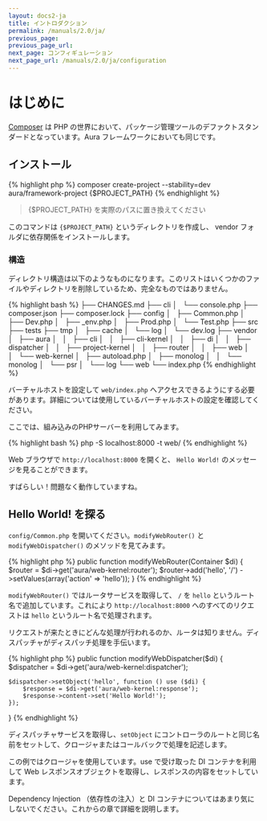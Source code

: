 ```yaml
---
layout: docs2-ja
title: イントロダクション
permalink: /manuals/2.0/ja/
previous_page:
previous_page_url:
next_page: コンフィギュレーション
next_page_url: /manuals/2.0/ja/configuration
---
```


# はじめに

[Composer](http://getcomposer.org) は PHP の世界において、パッケージ管理ツールのデファクトスタンダードとなっています。Aura フレームワークにおいても同じです。

## インストール

{% highlight php %}
composer create-project --stability=dev aura/framework-project {$PROJECT_PATH}
{% endhighlight %}

> {$PROJECT_PATH} を実際のパスに置き換えてください

このコマンドは `{$PROJECT_PATH}` というディレクトリを作成し、 vendor フォルダに依存関係をインストールします。

### 構造

ディレクトリ構造は以下のようなものになります。このリストはいくつかのファイルやディレクトリを削除しているため、完全なものではありません。

{% highlight bash %}
├── CHANGES.md
├── cli
│   └── console.php
├── composer.json
├── composer.lock
├── config
│   ├── Common.php
│   ├── Dev.php
│   ├── _env.php
│   ├── Prod.php
│   └── Test.php
├── src
├── tests
├── tmp
│   ├── cache
│   └── log
│       └── dev.log
├── vendor
│   ├── aura
│   │   ├── cli
│   │   ├── cli-kernel
│   │   ├── di
│   │   ├── dispatcher
│   │   ├── project-kernel
│   │   ├── router
│   │   ├── web
│   │   └── web-kernel
│   ├── autoload.php
│   ├── monolog
│   │   └── monolog
│   └── psr
│       └── log
└── web
    └── index.php
{% endhighlight %}

バーチャルホストを設定して `web/index.php` へアクセスできるようにする必要があります。詳細については使用しているバーチャルホストの設定を確認してください。

ここでは、組み込みのPHPサーバーを利用してみます。


{% highlight bash %}
php -S localhost:8000 -t web/
{% endhighlight %}

Web ブラウザで `http://localhost:8000` を開くと、 `Hello World!` のメッセージを見ることができます。

すばらしい！問題なく動作していますね。

## Hello World! を探る

`config/Common.php` を開いてください。`modifyWebRouter()` と `modifyWebDispatcher()` のメソッドを見てみます。

{% highlight php %}
public function modifyWebRouter(Container $di)
{
    $router = $di->get('aura/web-kernel:router');
    $router->add('hello', '/')
           ->setValues(array('action' => 'hello'));
}
{% endhighlight %}

`modifyWebRouter()` ではルータサービスを取得して、 `/` を `hello` というルート名で追加しています。これにより `http://localhost:8000` へのすべてのリクエストは `hello` というルート名で処理されます。

リクエストが来たときにどんな処理が行われるのか、ルータは知りません。ディスパッチャがディスパッチ処理を手伝います。

{% highlight php %}
public function modifyWebDispatcher($di)
{
    $dispatcher = $di->get('aura/web-kernel:dispatcher');

    $dispatcher->setObject('hello', function () use ($di) {
        $response = $di->get('aura/web-kernel:response');
        $response->content->set('Hello World!');
    });
}
{% endhighlight %}

ディスパッチャサービスを取得し、`setObject` にコントローラのルートと同じ名前をセットして、クロージャまたはコールバックで処理を記述します。

この例ではクロージャを使用しています。use で受け取った DI コンテナを利用して Web レスポンスオブジェクトを取得し、レスポンスの内容をセットしています。

Dependency Injection （依存性の注入）と DI コンテナについてはあまり気にしないでください。これからの章で詳細を説明します。
